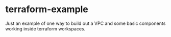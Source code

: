 # terraform-example
Just an example of one way to build out a VPC and some basic components working inside terraform workspaces.

